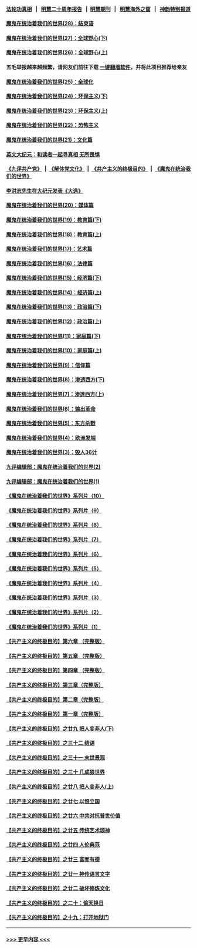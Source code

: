 #### [法轮功真相](https://github.com/gfw-breaker/truth/blob/master/README.md?t=0) &nbsp;&nbsp;|&nbsp;&nbsp; [明慧二十周年报告](https://github.com/gfw-breaker/mh-reports/blob/master/README.md?t=0) &nbsp;&nbsp;|&nbsp;&nbsp;[明慧期刊](https://github.com/gfw-breaker/mh-qikan) &nbsp;&nbsp;|&nbsp;&nbsp; [明慧海外之窗](https://github.com/gfw-breaker/mh-news/blob/master/README.md?t=0) &nbsp;&nbsp;|&nbsp;&nbsp; [神韵特别报道](https://github.com/gfw-breaker/mh-news/blob/master/shenyun.md?t=0)
#### [魔鬼在统治着我们的世界(28)：结束语](../pages/nsc422/n10936246.md?t=07110251) 
#### [魔鬼在统治着我们的世界(27)：全球野心(下)](../pages/nsc422/n10928319.md?t=07110251) 
#### [魔鬼在统治着我们的世界(26)：全球野心(上)](../pages/nsc422/n10900318.md?t=07110251) 
#### 五毛举报越来越频繁，请网友们前往下载 [一键翻墙软件](https://github.com/gfw-breaker/ssr-accounts)，并将此项目推荐给亲友
#### [魔鬼在统治着我们的世界(25)：全球化](../pages/nsc422/n10788205.md?t=07110251) 
#### [魔鬼在统治着我们的世界(24)：环保主义(下)](../pages/nsc422/n10695307.md?t=07110251) 
#### [魔鬼在统治着我们的世界(23)：环保主义(上)](../pages/nsc422/n10688613.md?t=07110251) 
#### [魔鬼在统治着我们的世界(22)：恐怖主义](../pages/nsc422/n10614727.md?t=07110251) 
#### [魔鬼在统治着我们的世界(21)：文化篇](../pages/nsc422/n10597706.md?t=07110251) 
#### [英文大纪元：和读者一起寻真相 无所畏惧](../pages/nsc422/n12542027.md?t=07110251) 
#### [《九评共产党》](https://github.com/begood0513/9ping.md/blob/master/README.md) &nbsp;|&nbsp; [《解体党文化》](../../../../jtdwh.md/blob/master/README.md)  &nbsp;|&nbsp; [《共产主义的终极目的》](../../../../gczydzjmd.md/blob/master/README.md) &nbsp;|&nbsp; [《魔鬼在统治我们的世界》](../../../../mgztzwmdsj.md/blob/master/README.md) 
#### [李洪志先生在大纪元发表《大选》](../pages/nsc422/n12534746.md?t=07110251) 
#### [魔鬼在统治着我们的世界(20)：媒体篇](../pages/nsc422/n10586579.md?t=07110251) 
#### [魔鬼在统治着我们的世界(19)：教育篇(下)](../pages/nsc422/n10564808.md?t=07110251) 
#### [魔鬼在统治着我们的世界(18)：教育篇(上)](../pages/nsc422/n10526970.md?t=07110251) 
#### [魔鬼在统治着我们的世界(17)：艺术篇](../pages/nsc422/n10499093.md?t=07110251) 
#### [魔鬼在统治着我们的世界(16)：法律篇](../pages/nsc422/n10485969.md?t=07110251) 
#### [魔鬼在统治着我们的世界(15)：经济篇(下)](../pages/nsc422/n10469975.md?t=07110251) 
#### [魔鬼在统治着我们的世界(14)：经济篇(上)](../pages/nsc422/n10457370.md?t=07110251) 
#### [魔鬼在统治着我们的世界(13)：政治篇(下)](../pages/nsc422/n10448270.md?t=07110251) 
#### [魔鬼在统治着我们的世界(12)：政治篇(上)](../pages/nsc422/n10444576.md?t=07110251) 
#### [魔鬼在统治着我们的世界(11)：家庭篇(下)](../pages/nsc422/n10440961.md?t=07110251) 
#### [魔鬼在统治着我们的世界(10)：家庭篇(上)](../pages/nsc422/n10435448.md?t=07110251) 
#### [魔鬼在统治着我们的世界(9)：信仰篇](../pages/nsc422/n10432159.md?t=07110251) 
#### [魔鬼在统治着我们的世界(8)：渗透西方(下)](../pages/nsc422/n10429603.md?t=07110251) 
#### [魔鬼在统治着我们的世界(7)：渗透西方(上)](../pages/nsc422/n10426013.md?t=07110251) 
#### [魔鬼在统治着我们的世界(6)：输出革命](../pages/nsc422/n10421536.md?t=07110251) 
#### [魔鬼在统治着我们的世界(5)：东方杀戮](../pages/nsc422/n10417707.md?t=07110251) 
#### [魔鬼在统治着我们的世界(4)：欧洲发端](../pages/nsc422/n10414890.md?t=07110251) 
#### [魔鬼在统治着我们的世界(3)：毁人36计](../pages/nsc422/n10411583.md?t=07110251) 
#### [九评编辑部：魔鬼在统治着我们的世界(2)](../pages/nsc422/n10410036.md?t=07110251) 
#### [九评编辑部：魔鬼在统治着我们的世界(1)](../pages/nsc422/n10406825.md?t=07110251) 
#### [《魔鬼在统治着我们的世界》系列片（10）](../pages/nsc422/n12292670.md?t=07110251) 
#### [《魔鬼在统治着我们的世界》系列片（9）](../pages/nsc422/n12290859.md?t=07110251) 
#### [《魔鬼在统治着我们的世界》系列片（8）](../pages/nsc422/n12287445.md?t=07110251) 
#### [《魔鬼在统治着我们的世界》系列片（7）](../pages/nsc422/n12283425.md?t=07110251) 
#### [《魔鬼在统治着我们的世界》系列片（6）](../pages/nsc422/n12282314.md?t=07110251) 
#### [《魔鬼在统治着我们的世界》系列片（5）](../pages/nsc422/n12281419.md?t=07110251) 
#### [《魔鬼在统治着我们的世界》系列片（4）](../pages/nsc422/n12274024.md?t=07110251) 
#### [《魔鬼在统治着我们的世界》系列片（3）](../pages/nsc422/n12271322.md?t=07110251) 
#### [《魔鬼在统治着我们的世界》系列片（2）](../pages/nsc422/n12269049.md?t=07110251) 
#### [《魔鬼在统治着我们的世界》系列片（1）](../pages/nsc422/n12267575.md?t=07110251) 
#### [【共产主义的终极目的】第六章 （完整版）](../pages/nsc422/n11428913.md?t=07110251) 
#### [【共产主义的终极目的】第五章 （完整版）](../pages/nsc422/n11428912.md?t=07110251) 
#### [【共产主义的终极目的】第四章 （完整版）](../pages/nsc422/n11428907.md?t=07110251) 
#### [【共产主义的终极目的】第三章（完整版）](../pages/nsc422/n11428848.md?t=07110251) 
#### [【共产主义的终极目的】第二章（完整版）](../pages/nsc422/n11428831.md?t=07110251) 
#### [【共产主义的终极目的】第一章（完整版）](../pages/nsc422/n11417651.md?t=07110251) 
#### [【共产主义的终极目的】之廿九 把人变非人(下)](../pages/nsc422/n11344140.md?t=07110251) 
#### [【共产主义的终极目的】之三十二 结语](../pages/nsc422/n11360535.md?t=07110251) 
#### [【共产主义的终极目的】之三十一 末世景观](../pages/nsc422/n11351129.md?t=07110251) 
#### [【共产主义的终极目的】之三十 几成狼世界](../pages/nsc422/n11348280.md?t=07110251) 
#### [【共产主义的终极目的】之廿八 把人变非人(上)](../pages/nsc422/n11340492.md?t=07110251) 
#### [【共产主义的终极目的】之廿七 以恨立国](../pages/nsc422/n11336944.md?t=07110251) 
#### [【共产主义的终极目的】之廿六 中共对抗普世价值](../pages/nsc422/n11324785.md?t=07110251) 
#### [【共产主义的终极目的】之廿五 传统艺术颂神](../pages/nsc422/n11296396.md?t=07110251) 
#### [【共产主义的终极目的】之廿四 人伦典范](../pages/nsc422/n11296397.md?t=07110251) 
#### [【共产主义的终极目的】之廿三 富而有德](../pages/nsc422/n11283598.md?t=07110251) 
#### [【共产主义的终极目的】之廿一 神传语言文字](../pages/nsc422/n11263265.md?t=07110251) 
#### [【共产主义的终极目的】之廿二 破坏修炼文化](../pages/nsc422/n11245728.md?t=07110251) 
#### [【共产主义的终极目的】之二十：偷天换日](../pages/nsc422/n11238846.md?t=07110251) 
#### [【共产主义的终极目的】之十九：打开地狱门](../pages/nsc422/n11206376.md?t=07110251) 

----
#### [ >>> 更早内容 <<< ](../indexes/nsc422-earlier.md)
